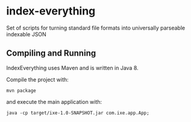 # index-everything
Set of scripts for turning standard file formats into universally parseable indexable JSON

## Compiling and Running

IndexEverything uses Maven and is written in Java 8.

Compile the project with:

    mvn package

and execute the main application with:

    java -cp target/ixe-1.0-SNAPSHOT.jar com.ixe.app.App;

